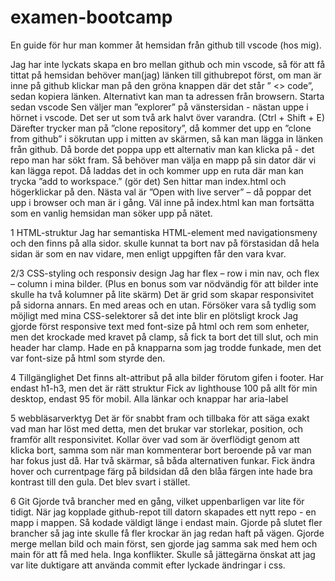 # examen-bootcamp

En guide för hur man kommer åt hemsidan från github till vscode (hos mig).

Jag har inte lyckats skapa en bro mellan github och min vscode, så för att få tittat på hemsidan behöver man(jag) länken till githubrepot först, om man är inne på github klickar man på den gröna knappen där det står ” <> code”, sedan kopiera länken. Alternativt kan man ta adressen från browsern.
Starta sedan vscode
Sen väljer man ”explorer” på vänstersidan - nästan uppe i hörnet i vscode. Det ser ut som två ark halvt över varandra. (Ctrl + Shift + E)
Därefter trycker man på ”clone repository”, då kommer det upp en ”clone from github” i sökrutan upp i mitten av skärmen, så kan man lägga in länken från github. Då borde det poppa upp ett alternativ man kan klicka på - det repo man har sökt fram. 
Så behöver man välja en mapp på sin dator där vi kan lägga repot.
Då laddas det in och kommer upp en ruta där man kan trycka ”add to workspace.” (gör det)
Sen hittar man index.html och högerklickar på den. Nästa val är ”Open with live server” – då poppar det upp i browser och man är i gång. Väl inne på index.html kan man fortsätta som en vanlig hemsidan man söker upp på nätet.


1 HTML-struktur
Jag har semantiska HTML-element med navigationsmeny och den finns på alla sidor.
skulle kunnat ta bort nav på förstasidan då hela sidan är som en nav vidare, men enligt uppgiften får den vara kvar.

2/3 CSS-styling och responsiv design
Jag har flex – row i min nav, och flex – column i mina bilder. (Plus en bonus som var nödvändig för att bilder inte skulle ha två kolumner på lite skärm)
Det är grid som skapar responsivitet på sidorna annars. En med areas och en utan.
Försöker vara så tydlig som möjligt med mina CSS-selektorer så det inte blir en plötsligt krock
Jag gjorde först responsive text med font-size på html och rem som enheter, men det krockade med kravet på clamp, så fick ta bort det till slut, och min header har clamp. Hade en på knapparna som jag trodde funkade, men det var font-size på html som styrde den.

4 Tillgänglighet
Det finns alt-attribut på alla bilder förutom gifen i footer.
Har endast h1-h3, men det är rätt struktur
Fick av lighthouse 100 på allt för min desktop, endast 95 för mobil.
Alla länkar och knappar har aria-label

5 webbläsarverktyg
Det är för snabbt fram och tillbaka för att säga exakt vad man har löst med detta, men det brukar var storlekar, position, och framför allt responsivitet. 
Kollar över vad som är överflödigt genom att klicka bort, samma som när man kommenterar bort beroende på var man har fokus just då. Har två skärmar, så båda alternativen funkar.
Fick ändra hover och currentpage färg på bildsidan då den blåa färgen inte hade bra kontrast till den gula. Det blev svart i stället.

6 Git
Gjorde två brancher med en gång, vilket uppenbarligen var lite för tidigt. När jag kopplade github-repot till datorn skapades ett nytt repo - en mapp i mappen. Så kodade väldigt länge i endast main.
Gjorde på slutet fler brancher så jag inte skulle få fler krockar än jag redan haft på vägen.
Gjorde merge mellan bild och main först, sen gjorde jag samma sak med hem och main för att få med hela. Inga konflikter.
Skulle så jättegärna önskat att jag var lite duktigare att använda commit efter lyckade ändringar i css. 

